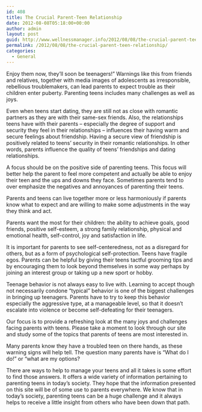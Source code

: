 ```yaml
---
id: 408
title: The Crucial Parent-Teen Relationship
date: 2012-08-08T05:18:00+00:00
author: admin
layout: post
guid: http://www.wellnessmanager.info/2012/08/08/the-crucial-parent-teen-relationship/
permalink: /2012/08/08/the-crucial-parent-teen-relationship/
categories:
  - General
---
```

Enjoy them now, they&#8217;ll soon be teenagers!&#8221; Warnings like this from friends and relatives, together with media images of adolescents as irresponsible, rebellious troublemakers, can lead parents to expect trouble as their children enter puberty. Parenting teens includes many challenges as well as joys.

Even when teens start dating, they are still not as close with romantic partners as they are with their same-sex friends. Also, the relationships teens have with their parents – especially the degree of support and security they feel in their relationships – influences their having warm and secure feelings about friendship. Having a secure view of friendship is positively related to teens’ security in their romantic relationships. In other words, parents influence the quality of teens’ friendships and dating relationships.

A focus should be on the positive side of parenting teens. This focus will better help the parent to feel more competent and actually be able to enjoy their teen and the ups and downs they face. Sometimes parents tend to over emphasize the negatives and annoyances of parenting their teens.

Parents and teens can live together more or less harmoniously if parents know what to expect and are willing to make some adjustments in the way they think and act.
  
Parents want the most for their children: the ability to achieve goals, good friends, positive self-esteem, a strong family relationship, physical and emotional health, self-control, joy and satisfaction in life.

It is important for parents to see self-centeredness, not as a disregard for others, but as a form of psychological self-protection. Teens have fragile egos. Parents can be helpful by giving their teens tactful grooming tips and by encouraging them to look beyond themselves in some way perhaps by joining an interest group or taking up a new sport or hobby.

Teenage behavior is not always easy to live with. Learning to accept though not necessarily condone &#8220;typical&#8221; behavior is one of the biggest challenges in bringing up teenagers. Parents have to try to keep this behavior especially the aggressive type, at a manageable level, so that it doesn&#8217;t escalate into violence or become self-defeating for their teenagers.

Our focus is to provide a refreshing look at the many joys and challenges facing parents with teens. Please take a moment to look through our site and study some of the topics that parents of teens are most interested in.

Many parents know they have a troubled teen on there hands, as these warning signs will help tell. The question many parents have is &#8220;What do I do!&#8221; or &#8220;what are my options? 

There are ways to help to manage your teens and all it takes is some effort to find those answers. It offers a wide variety of information pertaining to parenting teens in today&#8217;s society. They hope that the information presented on this site will be of some use to parents everywhere. We know that in today&#8217;s society, parenting teens can be a huge challenge and it always helps to receive a little insight from others who have been down that path.